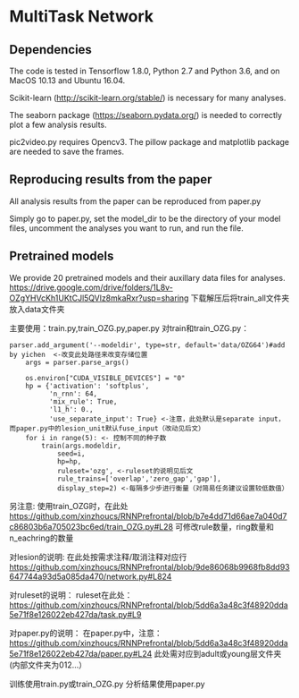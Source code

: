 # MultiTask Network

## Dependencies
The code is tested in Tensorflow 1.8.0, Python 2.7 and Python 3.6, and on MacOS 10.13 and Ubuntu 16.04.

Scikit-learn (http://scikit-learn.org/stable/) is necessary for many analyses.

The seaborn package (https://seaborn.pydata.org/) is needed to correctly
plot a few analysis results.

pic2video.py requires Opencv3. The pillow package and matplotlib package are needed to save the frames. 

## Reproducing results from the paper
All analysis results from the paper can be reproduced from paper.py

Simply go to paper.py, set the model_dir to be the directory of your 
model files, uncomment the analyses you want to run, and run the file.

## Pretrained models
We provide 20 pretrained models and their auxillary data files for
analyses.
https://drive.google.com/drive/folders/1L8v-OZgYHVcKh1UKtCJl5QVlz8mkaRxr?usp=sharing
下载解压后将train_all文件夹放入data文件夹

主要使用：train.py,train_OZG.py,paper.py
对train和train_OZG.py：
```
parser.add_argument('--modeldir', type=str, default='data/OZG64')#add by yichen  <-改变此处路径来改变存储位置
    args = parser.parse_args()

    os.environ["CUDA_VISIBLE_DEVICES"] = "0"
    hp = {'activation': 'softplus',
          'n_rnn': 64,
          'mix_rule': True,
          'l1_h': 0.,
          'use_separate_input': True} <-注意，此处默认是separate input，而paper.py中的lesion_unit默认fuse_input（改动见后文）
    for i in range(5): <- 控制不同的种子数
        train(args.modeldir,
            seed=i,
            hp=hp,
            ruleset='ozg', <-ruleset的说明见后文
            rule_trains=['overlap','zero_gap','gap'], 
            display_step=2) <-每隔多少步进行衡量（对简易任务建议设置较低数值）
```
另注意:
使用train_OZG时，在此处
https://github.com/xinzhoucs/RNNPrefrontal/blob/b7e4dd71d66ae7a040d7c86803b6a705023bc6ed/train_OZG.py#L28
可修改rule数量，ring数量和 n_eachring的数量

对lesion的说明:
在此处按需求注释/取消注释对应行
https://github.com/xinzhoucs/RNNPrefrontal/blob/9de86068b9968fb8dd93647744a93d5a085da470/network.py#L824

对ruleset的说明：
ruleset在此处：
https://github.com/xinzhoucs/RNNPrefrontal/blob/5dd6a3a48c3f48920dda5e71f8e126022eb427da/task.py#L9

对paper.py的说明：
在paper.py中，注意：
https://github.com/xinzhoucs/RNNPrefrontal/blob/5dd6a3a48c3f48920dda5e71f8e126022eb427da/paper.py#L24
此处需对应到adult或young层文件夹(内部文件夹为012...）

训练使用train.py或train_OZG.py
分析结果使用paper.py
